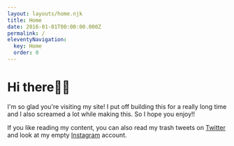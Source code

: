 ```yaml
---
layout: layouts/home.njk
title: Home
date: 2016-01-01T00:00:00.000Z
permalink: /
eleventyNavigation:
  key: Home
  order: 0
---
```


# Hi there👋🏾

I'm so glad you're visiting my site! I put off building this for a really long time and I also screamed a lot while making this. So I hope you enjoy!!

If you like reading my content, you can also read my trash tweets on [Twitter](https://twitter.com/ceeoreo_) and look at my empty [Instagram](https://instagram.com/ceora.dev) account.
